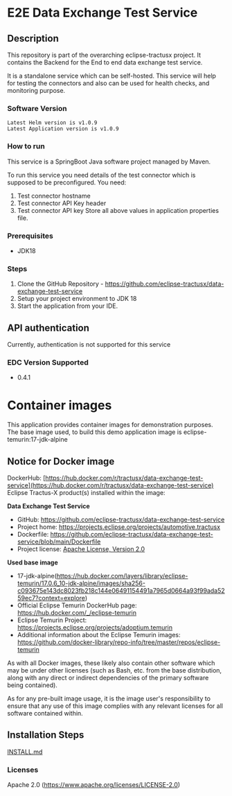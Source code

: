 # E2E Data Exchange Test Service


## Description

This repository is part of the overarching eclipse-tractusx project. It contains the Backend for the End to end data exchange test service.

It is a standalone service which can be self-hosted.
This service will help for testing the connectors and also can be used for health checks, and monitoring purpose.

### Software Version
```shell
Latest Helm version is v1.0.9
Latest Application version is v1.0.9
```
### How to run

This service is a SpringBoot Java software project managed by Maven.

To run this service you need details of the test connector which is supposed to be preconfigured.
You need:
1. Test connector hostname
2. Test connector API Key header
3. Test connector API key
Store all above values in application properties file.

### Prerequisites
- JDK18

### Steps
1. Clone the GitHub Repository - https://github.com/eclipse-tractusx/data-exchange-test-service
2. Setup your project environment to JDK 18
3. Start the application from your IDE.

## API authentication
Currently, authentication is not supported for this service

### EDC Version Supported
- 0.4.1

# Container images

This application provides container images for demonstration purposes. The base image used, to build this demo application image is eclipse-temurin:17-jdk-alpine

## Notice for Docker image

DockerHub: [https://hub.docker.com/r/tractusx/data-exchange-test-service](https://hub.docker.com/r/tractusx/data-exchange-test-service)  <br />
Eclipse Tractus-X product(s) installed within the image:

__Data Exchange Test Service__

- GitHub: https://github.com/eclipse-tractusx/data-exchange-test-service
- Project home: https://projects.eclipse.org/projects/automotive.tractusx
- Dockerfile: https://github.com/eclipse-tractusx/data-exchange-test-service/blob/main/Dockerfile
- Project license: [Apache License, Version 2.0](https://github.com/eclipse-tractusx/data-exchange-test-service/blob/main/LICENSE)

**Used base image**

- 17-jdk-alpine(https://hub.docker.com/layers/library/eclipse-temurin/17.0.6_10-jdk-alpine/images/sha256-c093675e143dc8023fb218c144e06491154491a7965d0664a93f99ada5259ec7?context=explore)
- Official Eclipse Temurin DockerHub page: https://hub.docker.com/_/eclipse-temurin
- Eclipse Temurin Project: https://projects.eclipse.org/projects/adoptium.temurin
- Additional information about the Eclipse Temurin images: https://github.com/docker-library/repo-info/tree/master/repos/eclipse-temurin

As with all Docker images, these likely also contain other software which may be under other licenses 
(such as Bash, etc. from the base distribution, along with any direct or indirect dependencies of the primary software being contained).

As for any pre-built image usage, it is the image user's responsibility to ensure that any use of this image complies with any relevant licenses for all software contained within.

## Installation Steps

[INSTALL.md](INSTALL.md)


### Licenses
Apache 2.0 (https://www.apache.org/licenses/LICENSE-2.0)
